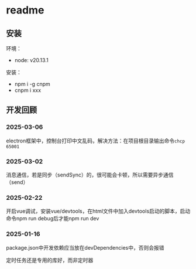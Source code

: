# readme

## 安装

环境：

- node: v20.13.1

安装：

- npm i -g cnpm
- cnpm i xxx

## 开发回顾

### 2025-03-06

electron框架中，控制台打印中文乱码，解决方法：在项目根目录输出命令`chcp 65001`

### 2025-03-02

消息通信，若是同步（sendSync）的，很可能会卡顿，所以需要异步通信（send）

### 2025-02-22

开启vue调试，安装vue/devtools，在html文件中加入devtools启动的脚本，启动命令npm run debug后才能npm run dev

### 2025-01-16

package.json中开发依赖应当放在devDependencies中，否则会报错

定时任务还是专用的库好，而非定时器
